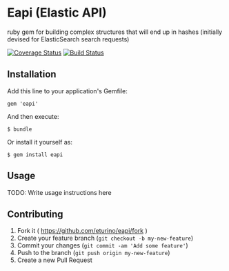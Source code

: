 # Eapi (Elastic API)

ruby gem for building complex structures that will end up in hashes (initially devised for ElasticSearch search requests)

[![Coverage Status](https://coveralls.io/repos/eturino/eapi/badge.png)](https://coveralls.io/r/eturino/eapi)
[![Build Status](https://travis-ci.org/eturino/eapi.svg?branch=master)](https://travis-ci.org/eturino/eapi)

## Installation

Add this line to your application's Gemfile:

    gem 'eapi'

And then execute:

    $ bundle

Or install it yourself as:

    $ gem install eapi

## Usage

TODO: Write usage instructions here

## Contributing

1. Fork it ( https://github.com/eturino/eapi/fork )
2. Create your feature branch (`git checkout -b my-new-feature`)
3. Commit your changes (`git commit -am 'Add some feature'`)
4. Push to the branch (`git push origin my-new-feature`)
5. Create a new Pull Request
